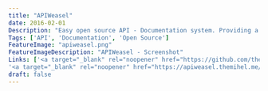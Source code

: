 ```yaml
---
title: "APIWeasel"
date: 2016-02-01
Description: "Easy open source API - Documentation system. Providing a simple JSON file, APIWeasel displays all your API routes with search functionality. On top it works offline and is able to be installed on homescreens of phones and tablets using the web manifest. It comes with responsive design and fast loading times using service worker as backbone."
Tags: ['API', 'Documentation', 'Open Source']
FeatureImage: "apiweasel.png"
FeatureImageDescription: "APIWeasel - Screenshot"
Links: ['<a target="_blank" rel="noopener" href="https://github.com/themihel/APIWeasel">Github</a>',
'<a target="_blank" rel="noopener" href="https://apiweasel.themihel.me/">Demo</a>']
draft: false
---
```

